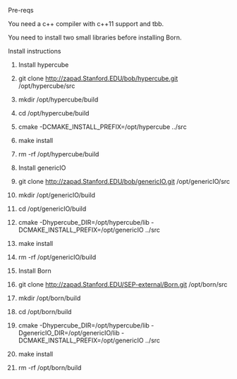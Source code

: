 
Pre-reqs 

You need  a c++ compiler with  c++11 support and tbb.

You need to install two small libraries before installing Born.

Install instructions

1. Install hypercube
  1. git clone http://zapad.Stanford.EDU/bob/hypercube.git   /opt/hypercube/src 
  1. mkdir /opt/hypercube/build 
  1.  cd /opt/hypercube/build 
  1.    cmake -DCMAKE_INSTALL_PREFIX=/opt/hypercube ../src 
  1.    make install 
  1.    rm -rf /opt/hypercube/build

1. Install genericIO
  1. git clone http://zapad.Stanford.EDU/bob/genericIO.git /opt/genericIO/src 
  1. mkdir /opt/genericIO/build
  1. cd /opt/genericIO/build
  1. cmake  -Dhypercube_DIR=/opt/hypercube/lib  -DCMAKE_INSTALL_PREFIX=/opt/genericIO ../src
  1. make install 
  1. rm -rf /opt/genericIO/build

1. Install Born
  1. git clone http://zapad.Stanford.EDU/SEP-external/Born.git /opt/born/src 
  1. mkdir /opt/born/build 
  1. cd /opt/born/build 
  1. cmake  -Dhypercube_DIR=/opt/hypercube/lib -DgenericIO_DIR=/opt/genericIO/lib  -DCMAKE_INSTALL_PREFIX=/opt/genericIO ../src 
  1. make install 
  1. rm -rf /opt/born/build




